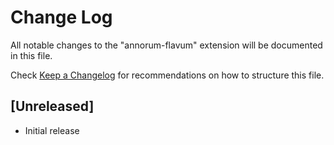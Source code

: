 # Change Log

All notable changes to the "annorum-flavum" extension will be documented in this file.

Check [Keep a Changelog](http://keepachangelog.com/) for recommendations on how to structure this file.

## [Unreleased]

- Initial release
